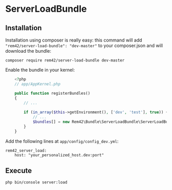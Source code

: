 ServerLoadBundle
================

## Installation

Installation using composer is really easy: this command will add `"rem42/server-load-bundle": "dev-master"` to your composer.json
and will download the bundle:

	composer require rem42/server-load-bundle dev-master
	
Enable the bundle in your kernel:
```php
    <?php
    // app/AppKernel.php

    public function registerBundles()
    {
        // ...
        
        if (in_array($this->getEnvironment(), ['dev', 'test'], true)) {
            // ...
            $bundles[] = new Rem42\Bundle\ServerLoadBundle\ServerLoadBundle();
        }
    }
```

Add the following lines at `app/config/config_dev.yml`:

    rem42_server_load:
        host: "your_personalized_host.dev:port"


## Execute

    php bin/console server:load
